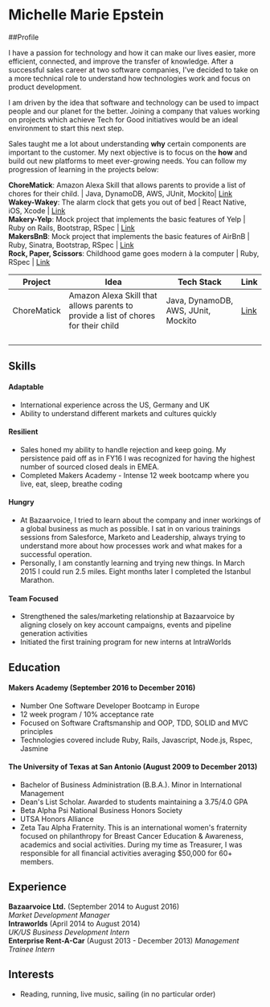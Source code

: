 ## <h1> Michelle Marie Epstein </h1>

##Profile

I have a passion for technology and how it can make our lives easier, more efficient, connected, and improve the transfer of knowledge. After a successful sales career at two software companies, I've decided to take on a more technical role to understand how technologies work and focus on product development. 

I am driven by the idea that software and technology can be used to impact people and our planet for the better. Joining a company that values working on projects which achieve Tech for Good initiatives would be an ideal environment to start this next step. 

Sales taught me a lot about understanding **why** certain components are important to the customer. My next objective is to focus on the **how** and build out new platforms to meet ever-growing needs. You can follow my progression of learning in the projects below:

**ChoreMatick**: Amazon Alexa Skill that allows parents to provide a list of chores for their child. | Java, DynamoDB, AWS, JUnit, Mockito| [Link](https://github.com/ChoreMatick/ChoreMatick/tree/master/chorematick) <br>
**Wakey-Wakey**: The alarm clock that gets you out of bed | React Native, iOS, Xcode | [Link](https://github.com/meeshyep/Wakey-Wakey-)<br>
**Makery-Yelp**: Mock project that implements the basic features of Yelp | Ruby on Rails, Bootstrap, RSpec | [Link](https://github.com/meeshyep/maker-yelp)<br>
**MakersBnB**: Mock project that implements the basic features of AirBnB | Ruby, Sinatra, Bootstrap, RSpec | [Link](https://github.com/meeshyep/makersbnb)<br>
**Rock, Paper, Scissors**: Childhood game goes modern à la computer | Ruby, RSpec | [Link](https://github.com/meeshyep/rps-challenge)<br>

|Project     | Idea                                                                                   | Tech Stack                           | Link                                                                        |
|-------     |-----                                                                                   |-----------                           |----                                                                         |
| ChoreMatick  |   Amazon Alexa Skill that allows parents to provide a list of chores for their child | Java, DynamoDB, AWS, JUnit, Mockito  |  [Link](https://github.com/ChoreMatick/ChoreMatick/tree/master/chorematick) |
|   |   |   |   |
|   |   |   |   |
|   |   |   |   |
|   |   |   |   |

## Skills

#### Adaptable

- International experience across the US, Germany and UK
- Ability to understand different markets and cultures quickly

#### Resilient   
- Sales honed my ability to handle rejection and keep going. My persistence paid off as in FY16 I was recognized for having the highest number of sourced closed deals in EMEA.
- Completed Makers Academy - Intense 12 week bootcamp where you live, eat, sleep, breathe coding

#### Hungry  
- At Bazaarvoice, I tried to learn about the company and inner workings of a global business as much as possible. I sat in on various trainings sessions from Salesforce, Marketo and Leadership, always trying to understand more about how processes work and what makes for a successful operation. 
- Personally, I am constantly learning and trying new things. In March 2015 I could run 2.5 miles. Eight months later I completed the Istanbul Marathon. 

#### Team Focused

- Strengthened the sales/marketing relationship at Bazaarvoice by aligning closely on key account campaigns, events and pipeline generation activities
- Initiated the first training program for new interns at IntraWorlds

## Education

#### Makers Academy (September 2016 to December 2016)

- Number One Software Developer Bootcamp in Europe
- 12 week program / 10% acceptance rate
- Focused on Software Craftsmanship and OOP, TDD, SOLID and MVC principles
- Technologies covered include Ruby, Rails, Javascript, Node.js, Rspec, Jasmine

#### The University of Texas at San Antonio (August 2009 to December 2013)

- Bachelor of Business Administration (B.B.A.). Minor in International Management
- Dean's List Scholar. Awarded to students maintaining a 3.75/4.0 GPA
- Beta Alpha Psi National Business Honors Society
- UTSA Honors Alliance
- Zeta Tau Alpha Fraternity. This is an international women's fraternity focused on philanthropy for Breast Cancer Education & Awareness, academics and social activities. During my time as Treasurer, I was responsible for all financial activities averaging $50,000 for 60+ members.

## Experience

**Bazaarvoice Ltd.** (September 2014 to August 2016)    
*Market Development Manager* <br>
**Intraworlds** (April 2014 to August 2014)   
*UK/US Business Development Intern* <br>
**Enterprise Rent-A-Car** (August 2013 - December 2013)
*Management Trainee Intern*

## Interests
- Reading, running, live music, sailing (in no particular order)

